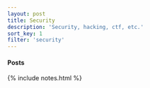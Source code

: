 ```yaml
---
layout: post
title: Security
description: 'Security, hacking, ctf, etc.'
sort_key: 1
filter: 'security'
---
```


#### Posts

{% include notes.html %}
